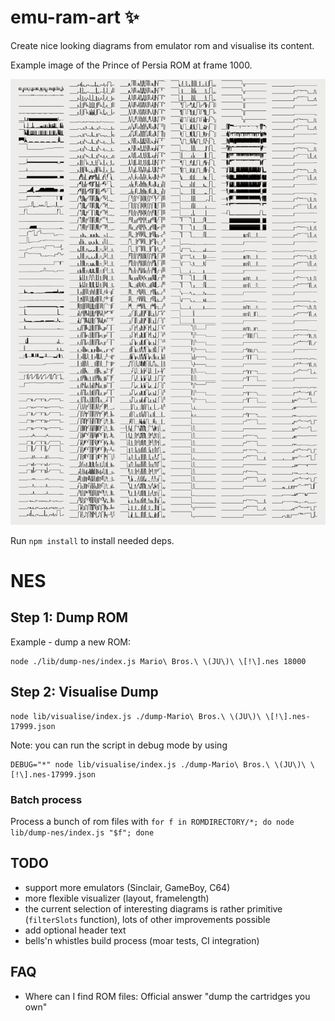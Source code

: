 # emu-ram-art :sparkles:

Create nice looking diagrams from emulator rom and visualise its content.

Example image of the Prince of Persia ROM at frame 1000.

![image](/examples/pop.png)


Run `npm install` to install needed deps.

# NES

## Step 1: Dump ROM

Example - dump a new ROM:

```
node ./lib/dump-nes/index.js Mario\ Bros.\ \(JU\)\ \[!\].nes 18000
```

## Step 2: Visualise Dump

```
node lib/visualise/index.js ./dump-Mario\ Bros.\ \(JU\)\ \[!\].nes-17999.json
```

Note: you can run the script in debug mode by using

```
DEBUG="*" node lib/visualise/index.js ./dump-Mario\ Bros.\ \(JU\)\ \[!\].nes-17999.json
```

### Batch process

Process a bunch of rom files with
`for f in ROMDIRECTORY/*; do node lib/dump-nes/index.js "$f"; done`

## TODO

- support more emulators (Sinclair, GameBoy, C64)
- more flexible visualizer (layout, framelength)
- the current selection of interesting diagrams is rather primitive (`filterSlots` function), lots of other improvements possible
- add optional header text
- bells'n whistles build process (moar tests, CI integration)

## FAQ

- Where can I find ROM files: Official answer "dump the cartridges you own"
